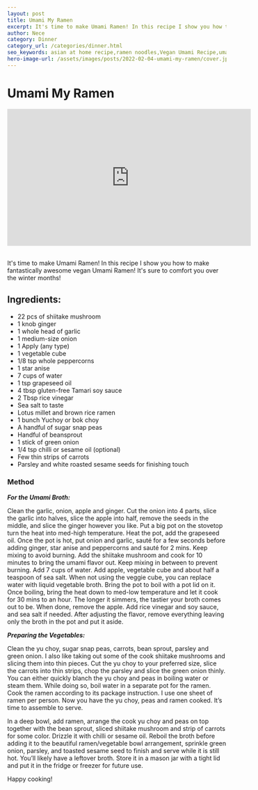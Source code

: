 ```yaml
---
layout: post
title: Umami My Ramen
excerpt: It's time to make Umami Ramen! In this recipe I show you how to make fantastically awesome vegan Umami Ramen!
author: Nece
category: Dinner
category_url: /categories/dinner.html
seo_keywords: asian at home recipe,ramen noodles,Vegan Umami Recipe,umami ramen recipe,umami ramen broth,umami ramen broth recipe,vegan recipe,vegan ramen recipe,vegan ramen broth,vegan ramen noodle recipes,vegan ramen broth recipe,vegan ramen bowl,plant based ramen,plant based ramen broth,umami broth recipe,umami rich broth recipe,umami vegetable broth recipe,plant based meals,vegan food,vegan umami recipes
hero-image-url: /assets/images/posts/2022-02-04-umami-my-ramen/cover.jpg
---
```


# Umami My Ramen

<div class="videoWrapper">
  <iframe width="560" height="315" src="https://www.youtube.com/embed/KMhKJeIx7yE" title="YouTube video player" frameborder="0" allow="accelerometer; autoplay; clipboard-write; encrypted-media; gyroscope; picture-in-picture" allowfullscreen></iframe>
</div>
<br>

It's time to make Umami Ramen! In this recipe I show you how to make fantastically awesome vegan Umami Ramen! It's sure to comfort you over the winter months!


## Ingredients:

* 22 pcs of shiitake mushroom
* 1 knob ginger
* 1 whole head of garlic
* 1 medium-size onion
* 1 Apply (any type)
* 1 vegetable cube
* 1/8 tsp whole peppercorns
* 1 star anise
* 7 cups of water
* 1 tsp grapeseed oil
* 4 tbsp gluten-free Tamari soy sauce
* 2 Tbsp rice vinegar
* Sea salt to taste
* Lotus millet and brown rice ramen
* 1 bunch Yuchoy or bok choy
* A handful of sugar snap peas
* Handful of beansprout
* 1 stick of green onion
* 1/4 tsp chilli or sesame oil (optional)
* Few thin strips of carrots
* Parsley and white roasted sesame seeds for finishing touch

### Method

__*For the Umami Broth:*__

Clean the garlic, onion, apple and ginger. Cut the onion into 4 parts, slice the garlic into halves, slice the apple into half, remove the seeds in the middle, and slice the ginger however you like.
Put a big pot on the stovetop turn the heat into med-high temperature. Heat the pot, add the grapeseed oil. Once the pot is hot, put onion and garlic, sauté for a few seconds before adding ginger, star anise and peppercorns and sauté for 2 mins. Keep mixing to avoid burning. Add the shiitake mushroom and cook for 10 minutes to bring the umami flavor out. Keep mixing in between to prevent burning. Add 7 cups of water. Add apple, vegetable cube and about half a teaspoon of sea salt. When not using the veggie cube, you can replace water with liquid vegetable broth. Bring the pot to boil with a pot lid on it. Once boiling, bring the heat down to med-low temperature and let it cook for 30 mins to an hour. The longer it simmers, the tastier your broth comes out to be.
When done, remove the apple. Add rice vinegar and soy sauce, and sea salt if needed. After adjusting the flavor, remove everything leaving only the broth in the pot and put it aside.

__*Preparing the Vegetables:*__

Clean the yu choy, sugar snap peas, carrots, bean sprout, parsley and green onion. I also like taking out some of the cook shiitake mushrooms and slicing them into thin pieces.
Cut the yu choy to your preferred size, slice the carrots into thin strips, chop the parsley and slice the green onion thinly.
You can either quickly blanch the yu choy and peas in boiling water or steam them. While doing so, boil water in a separate pot for the ramen. Cook the ramen according to its package instruction. I use one sheet of ramen per person. Now you have the yu choy, peas and ramen cooked. It’s time to assemble to serve.

In a deep bowl, add ramen, arrange the cook yu choy and peas on top together with the bean sprout, sliced shiitake mushroom and strip of carrots for some color. Drizzle it with chilli or sesame oil.
Reboil the broth before adding it to the beautiful ramen/vegetable bowl arrangement, sprinkle green onion, parsley, and toasted sesame seed to finish and serve while it is still hot.
You’ll likely have a leftover broth. Store it in a mason jar with a tight lid and put it in the fridge or freezer for future use.

Happy cooking!
